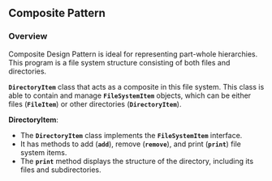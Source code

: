 ## Composite Pattern 

### Overview

Composite Design Pattern is ideal for representing part-whole hierarchies. This program is a file system structure consisting of both files and directories.

**`DirectoryItem`** class that acts as a composite in this file system. This class is able to contain and manage **`FileSystemItem`** objects, which can be either files (**`FileItem`**) or other directories (**`DirectoryItem`**).


**DirectoryItem**:
  - The **`DirectoryItem`** class implements the **`FileSystemItem`** interface.
  - It has methods to add (**`add`**), remove (**`remove`**), and print (**`print`**) file system items.
  - The **`print`** method displays the structure of the directory, including its files and subdirectories.